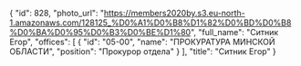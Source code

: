 {
    "id": 828,
    "photo_url": "https://members2020by.s3.eu-north-1.amazonaws.com/128125_%D0%A1%D0%B8%D1%82%D0%BD%D0%B8%D0%BA%D0%95%D0%B3%D0%BE%D1%80",
    "full_name": "Ситник Егор",
    "offices": [
        {
            "id": "05-00",
            "name": "ПРОКУРАТУРА МИНСКОЙ ОБЛАСТИ",
            "position": "Прокурор отдела"
        }
    ],
    "title": "Ситник Егор"
}